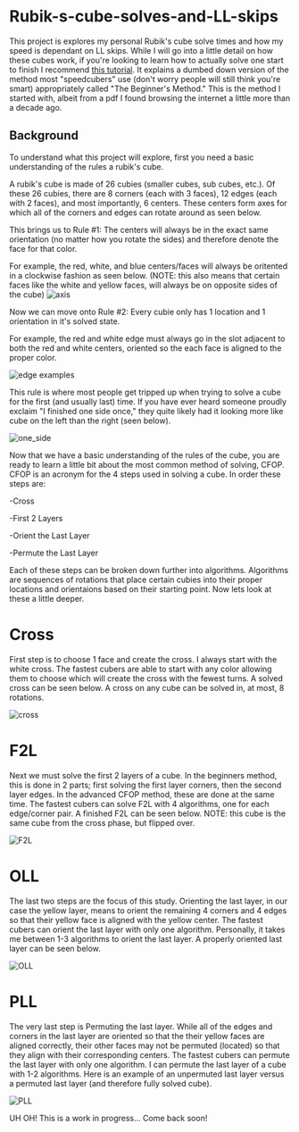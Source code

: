 # Rubik-s-cube-solves-and-LL-skips

This project is explores my personal Rubik's cube solve times and how my speed is dependant on LL skips. While I will go into a little detail on how these cubes work, if you're looking to learn how to actually solve one start to finish I recommend [this tutorial](https://www.youtube.com/watch?v=R-R0KrXvWbc&t=1109s). It explains a dumbed down version of the method most "speedcubers" use (don't worry people will still think you're smart) appropriately called "The Beginner's Method." This is the method I started with, albeit from a pdf I found browsing the internet a little more than a decade ago.

## Background

To understand what this project will explore, first you need a basic understanding of the rules a rubik's cube.

A rubik's cube is made of 26 cubies (smaller cubes, sub cubes, etc.). Of these 26 cubies, there are 8 corners (each with 3 faces), 12 edges (each with 2 faces), and most importantly, 6 centers. These centers form axes for which all of the corners and edges can rotate around as seen below. 

This brings us to Rule #1: The centers will always be in the exact same orientation (no matter how you rotate the sides) and therefore denote the face for that color. 

For example, the red, white, and blue centers/faces will always be oritented in a clockwise fashion as seen below. (NOTE: this also means that certain faces like the white and yellow faces, will always be on opposite sides of the cube)
![axis](https://user-images.githubusercontent.com/65193347/107472318-bb543580-6b3c-11eb-9d47-fb84f73b10b0.png)

Now we can move onto Rule #2: Every cubie only has 1 location and 1 orientation in it's solved state. 

For example, the red and white edge must always go in the slot adjacent to both the red and white centers, oriented so the each face is aligned to the proper color.

![edge examples](https://user-images.githubusercontent.com/65193347/107482087-3a516a00-6b4d-11eb-8b40-53995552e17f.png)

This rule is where most people get tripped up when trying to solve a cube for the first (and usually last) time. If you have ever heard someone proudly exclaim "I finished one side once," they quite likely had it looking more like cube on the left than the right (seen below).

![one_side](https://user-images.githubusercontent.com/65193347/107471935-091c6e00-6b3c-11eb-8e24-9bbabfb52e4b.png)

Now that we have a basic understanding of the rules of the cube, you are ready to learn a little bit about the most common method of solving, CFOP.
CFOP is an acronym for the 4 steps used in solving a cube. In order these steps are:

-Cross

-First 2 Layers

-Orient the Last Layer

-Permute the Last Layer

Each of these steps can be broken down further into algorithms. Algorithms are sequences of rotations that place certain cubies into their proper locations and orientaions based on their starting point. Now lets look at these a little deeper.

# Cross

First step is to choose 1 face and create the cross. I always start with the white cross. The fastest cubers are able to start with any color allowing them to choose which will create the cross with the fewest turns. A solved cross can be seen below. A cross on any cube can be solved in, at most, 8 rotations.

![cross](https://user-images.githubusercontent.com/65193347/107485872-5c99b680-6b52-11eb-8c22-aa833a4327b3.png)

# F2L

Next we must solve the first 2 layers of a cube. In the beginners method, this is done in 2 parts; first solving the first layer corners, then the second layer edges. In the advanced CFOP method, these are done at the same time. The fastest cubers can solve F2L with 4 algorithms, one for each edge/corner pair. A finished F2L can be seen below. NOTE: this cube is the same cube from the cross phase, but flipped over.

![F2L](https://user-images.githubusercontent.com/65193347/107474386-4125b000-6b40-11eb-89cf-c8b12b30ac78.png)

# OLL

The last two steps are the focus of this study. Orienting the last layer, in our case the yellow layer, means to orient the remaining 4 corners and 4 edges so that their yellow face is aligned with the yellow center. The fastest cubers can orient the last layer with only one algorithm. Personally, it takes me between 1-3 algorithms to orient the last layer. A properly oriented last layer can be seen below.

![OLL](https://user-images.githubusercontent.com/65193347/107474879-2b64ba80-6b41-11eb-8d79-105b327a7486.png)

# PLL

The very last step is Permuting the last layer. While all of the edges and corners in the last layer are oriented so that the their yellow faces are aligned correctly, their other faces may not be permuted (located) so that they align with their corresponding centers. The fastest cubers can permute the last layer with only one algorithm. I can permute the last layer of a cube with 1-2 algorithms. Here is an example of an unpermuted last layer versus a permuted last layer (and therefore fully solved cube).

![PLL](https://user-images.githubusercontent.com/65193347/107476057-20ab2500-6b43-11eb-95a5-b1c25092c179.png)

UH OH! This is a work in progress... Come back soon!




